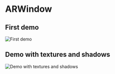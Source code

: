 # ARWindow

## First demo

![First demo](preview.gif)

## Demo with textures and shadows
![Demo with textures and shadows](preview2.gif)